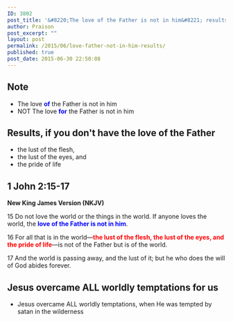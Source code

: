 ```yaml
---
ID: 3802
post_title: '&#8220;The love of the Father is not in him&#8221; results in?'
author: Praison
post_excerpt: ""
layout: post
permalink: /2015/06/love-father-not-in-him-results/
published: true
post_date: 2015-06-30 22:50:08
---
```

<h2>Note</h2>
<ul>
	<li>The love <span style="color: #0000ff;"><strong>of</strong></span> the Father is not in him</li>
	<li>NOT The love <span style="color: #0000ff;"><strong>for</strong></span> the Father is not in him</li>
</ul>
<h2>Results, if you don't have the love of the Father</h2>
<ul>
	<li>the lust of the flesh,</li>
	<li>the lust of the eyes, and</li>
	<li>the pride of life</li>
</ul>
<h2><strong>1 John 2:15-17</strong></h2>
<strong>New King James Version (NKJV)</strong>

15 Do not love the world or the things in the world. If anyone loves the world, the <span style="color: #0000ff;"><strong>love of the Father is not in him</strong></span>.

16 For all that is in the world—<span style="color: #ff0000;"><strong>the lust of the flesh, the lust of the eyes, and the pride of life</strong></span>—is not of the Father but is of the world.

17 And the world is passing away, and the lust of it; but he who does the will of God abides forever.
<h2><span id="Jesus_overcame_ALLworldlytemptations_for_us">Jesus overcame ALL worldly temptations for us</span></h2>
<ul>
	<li>Jesus overcame ALL worldly temptations, when He was tempted by satan in the wilderness</li>
</ul>